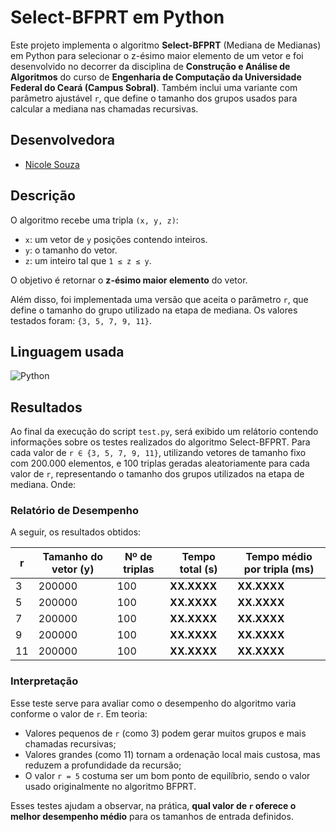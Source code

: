 # Select-BFPRT em Python

Este projeto implementa o algoritmo **Select-BFPRT** (Mediana de Medianas) em Python para selecionar o z-ésimo maior elemento de um vetor e foi desenvolvido no decorrer da disciplina de **Construção e Análise de Algoritmos** do curso de **Engenharia de Computação da Universidade Federal do Ceará (Campus Sobral)**. Também inclui uma variante com parâmetro ajustável `r`, que define o tamanho dos grupos usados para calcular a mediana nas chamadas recursivas.

## Desenvolvedora
- [Nicole Souza](https://github.com/nicolesouzab) 

## Descrição

O algoritmo recebe uma tripla `(x, y, z)`:

- `x`: um vetor de `y` posições contendo inteiros.
- `y`: o tamanho do vetor.
- `z`: um inteiro tal que `1 ≤ z ≤ y`.

O objetivo é retornar o **z-ésimo maior elemento** do vetor.

Além disso, foi implementada uma versão que aceita o parâmetro `r`, que define o tamanho do grupo utilizado na etapa de mediana. Os valores testados foram: `{3, 5, 7, 9, 11}`.

## Linguagem usada

![Python](https://img.shields.io/badge/Python-14354C?style=flat&logo=python&logoColor=white)

## Resultados

Ao final da execução do script `test.py`, será exibido um relátorio contendo informações sobre os testes realizados do algoritmo Select-BFPRT. Para cada valor de `r ∈ {3, 5, 7, 9, 11}`, utilizando vetores de tamanho fixo com 200.000 elementos, e 100 triplas geradas aleatoriamente para cada valor de `r`, representando o tamanho dos grupos utilizados na etapa de mediana.
Onde:

### Relatório de Desempenho

A seguir, os resultados obtidos:

| r  | Tamanho do vetor (y) | Nº de triplas  | Tempo total (s)  | Tempo médio por tripla (ms)  |
|----|----------------------|----------------|------------------|------------------------------|
| 3  | 200000               | 100            | **XX.XXXX**      | **XX.XXXX**                  |
| 5  | 200000               | 100            | **XX.XXXX**      | **XX.XXXX**                  |
| 7  | 200000               | 100            | **XX.XXXX**      | **XX.XXXX**                  |
| 9  | 200000               | 100            | **XX.XXXX**      | **XX.XXXX**                  |
| 11 | 200000               | 100            | **XX.XXXX**      | **XX.XXXX**                  |

### Interpretação

Esse teste serve para avaliar como o desempenho do algoritmo varia conforme o valor de `r`. Em teoria:

- Valores pequenos de `r` (como 3) podem gerar muitos grupos e mais chamadas recursivas;
- Valores grandes (como 11) tornam a ordenação local mais custosa, mas reduzem a profundidade da recursão;
- O valor `r = 5` costuma ser um bom ponto de equilíbrio, sendo o valor usado originalmente no algoritmo BFPRT.

Esses testes ajudam a observar, na prática, **qual valor de `r` oferece o melhor desempenho médio** para os tamanhos de entrada definidos.
